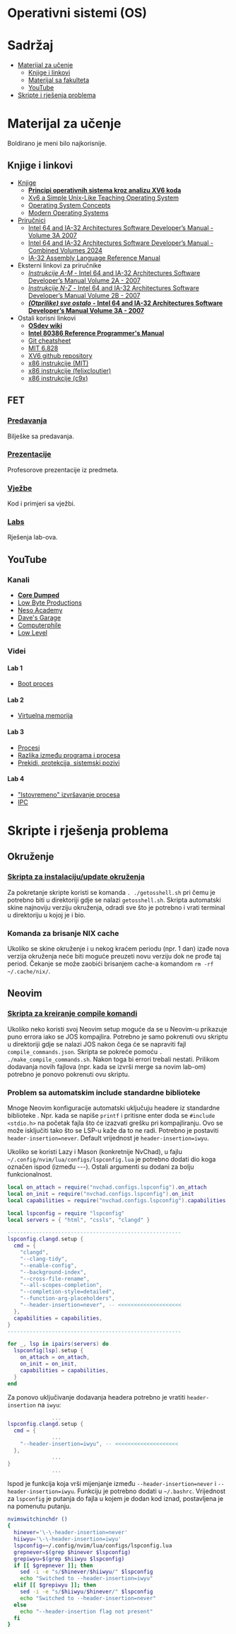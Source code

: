 Operativni sistemi (OS)
=======================

# Sadržaj
- [Materijal za učenje](#materijal-za-ucenje)
  - [Knjige i linkovi](#knjige-i-linkovi)
  - [Materijal sa fakulteta](#FET)
  - [YouTube](#youtube)
- [Skripte i rješenja problema](#skripte-i-rješenja-problema)



# Materijal za učenje
Boldirano je meni bilo najkorisnije.

## Knjige i linkovi
- [Knjige](./Literatura/)
  - [**Principi operativnih sistema kroz analizu XV6 koda**](./Literatura/Principi_operativnih_sistema_kroz_analizu_XV6_koda.pdf) 
  - [Xv6 a Simple Unix-Like Teaching Operating System](./Literatura/Xv6_a_Simple_Unix-Like_Teaching_Operating_System.pdf)   
  - [Operating System Concepts](./Literatura/Operating_System_Concepts.pdf)                          
  - [Modern Operating Systems](./Literatura/Modern_Operating_Systems.pdf)                           
- [Priručnici](./Literatura/)
  - [Intel 64 and IA-32 Architectures Software Developer’s Manual - Volume 3A 2007](./Literatura/IA32_Assembly_Language_Reference_Manual_Volume_3A_2007.pdf)
  - [Intel 64 and IA-32 Architectures Software Developer’s Manual - Combined Volumes 2024](./Literatura/IA32_Assembly_Language_Reference_Manual_Volume_Combined_Volumes_2024.pdf)
  - [IA-32 Assembly Language Reference Manual](./Literatura/IA-32_Assembly_Language_Reference_Manual.pdf)           
- Eksterni linkovi za priručnike
  - [*Instrukcije A-M* - Intel 64 and IA-32 Architectures Software Developer’s Manual Volume 2A - 2007](https://pdos.csail.mit.edu/6.828/2018/readings/ia32/IA32-2A.pdf)
  - [*Instrukcije N-Z* - Intel 64 and IA-32 Architectures Software Developer’s Manual Volume 2B - 2007](https://pdos.csail.mit.edu/6.828/2018/readings/ia32/IA32-2B.pdf)
  - [***(Otprilike) sve ostalo*** **- Intel 64 and IA-32 Architectures Software Developer’s Manual Volume 3A - 2007**](https://pdos.csail.mit.edu/6.828/2018/readings/ia32/IA32-3A.pdf)
- Ostali korisni linkovi
  - [**OSdev wiki**](https://wiki.osdev.org/)
  - [**Intel 80386 Reference Programmer's Manual**](https://pdos.csail.mit.edu/6.828/2018/readings/i386/toc.htm)
  - [Git cheatsheet](https://education.github.com/git-cheat-sheet-education.pdf)
  - [MIT 6.828](https://pdos.csail.mit.edu/6.828/2018/overview.html)
  - [XV6 github repository](https://github.com/mit-pdos/xv6-public)
  - [x86 instrukcije (MIT)](https://pdos.csail.mit.edu/6.828/2018/readings/i386/c17.htm)
  - [x86 instrukcije (felixcloutier)](https://www.felixcloutier.com/x86/)
  - [x86 instrukcije (c9x)](https://c9x.me/x86/)


## FET

### [**Predavanja**](./Predavanja)
Bilješke sa predavanja.

### [Prezentacije](./Prezentacije)
Profesorove prezentacije iz predmeta.

### [Vježbe](./Vjezbe)
Kod i primjeri sa vježbi.

### [Labs](./Lab)
Rješenja lab-ova.


## YouTube

### Kanali
- [**Core Dumped**](https://www.youtube.com/@CoreDumpped)
- [Low Byte Productions](https://www.youtube.com/@LowByteProductions)
- [Neso Academy](https://www.youtube.com/@nesoacademy)
- [Dave's Garage](https://www.youtube.com/@DavesGarage)
- [Computerphile](https://www.youtube.com/@Computerphile)
- [Low Level](https://www.youtube.com/@LowLevelTV)

### Videi

#### Lab 1
- [Boot proces](https://www.youtube.com/watch?v=KkenLT8S9Hs)

#### Lab 2
- [Virtuelna memorija](https://www.youtube.com/watch?v=A9WLYbE0p-I)

#### Lab 3
- [Procesi](https://www.youtube.com/watch?v=LDhoD4IVElk)
- [Razlika između programa i procesa](https://www.youtube.com/watch?v=7ge7u5VUSbE)
- [Prekidi, protekcija, sistemski pozivi](https://www.youtube.com/watch?v=H4SDPLiUnv4)

#### Lab 4
- ["Istovremeno" izvršavanje procesa](https://www.youtube.com/watch?v=3X93PnKRNUo)
- [IPC](https://www.youtube.com/watch?v=Y2mDwW2pMv4)



# Skripte i rješenja problema


## Okruženje

### [Skripta za instalaciju/update okruženja](./getosshell.sh)
Za pokretanje skripte koristi se komanda `. ./getosshell.sh` pri čemu je potrebno biti u direktoriji gdje se nalazi `getosshell.sh`.
Skripta automatski skine najnoviju verziju okruženja, odradi sve što je potrebno i vrati terminal u direktoriju u kojoj je i bio.

### Komanda za brisanje NIX cache
Ukoliko se skine okruženje i u nekog kraćem periodu (npr. 1 dan) izađe nova verzija okruženja neće biti moguće preuzeti novu verziju dok ne prođe taj period.
Čekanje se može zaobići brisanjem cache-a komandom `rm -rf ~/.cache/nix/`.


## Neovim

### [Skripta za kreiranje compile komandi](./make_compile_commands.sh)
Ukoliko neko koristi svoj Neovim setup moguće da se u Neovim-u prikazuje puno errora iako se JOS kompajlira.
Potrebno je samo pokrenuti ovu skriptu u direktoriji gdje se nalazi JOS nakon čega će se napraviti fajl `compile_commands.json`.
Skripta se pokreće pomoću `. ./make_compile_commands.sh`. Nakon toga bi errori trebali nestati.
Prilikom dodavanja novih fajlova (npr. kada se izvrši merge sa novim lab-om) potrebno je ponovo pokrenuti ovu skriptu.

### Problem sa automatskim include standardne biblioteke
Mnoge Neovim konfiguracije automatski uključuju headere iz standardne biblioteke .
Npr. kada se napiše `printf` i pritisne enter doda se `#include <stdio.h>` na početak fajla što će izazvati grešku pri kompajliranju.
Ovo se može isključiti tako što se LSP-u kaže da to ne radi.
Potrebno je postaviti `header-insertion=never`.
Default vrijednost je `header-insertion=iwyu`.

Ukoliko se koristi Lazy i Mason (konkretnije NvChad), u fajlu `~/.config/nvim/lua/configs/lspconfig.lua` je potrebno dodati dio koga označen ispod (između ---).
Ostali argumenti su dodani za bolju funkcionalnost.

``` lua
local on_attach = require("nvchad.configs.lspconfig").on_attach
local on_init = require("nvchad.configs.lspconfig").on_init
local capabilities = require("nvchad.configs.lspconfig").capabilities

local lspconfig = require "lspconfig"
local servers = { "html", "cssls", "clangd" }

-------------------------------------------------------
lspconfig.clangd.setup {
  cmd = {
    "clangd",
    "--clang-tidy",
    "--enable-config",
    "--background-index",
    "--cross-file-rename",
    "--all-scopes-completion",
    "--completion-style=detailed",
    "--function-arg-placeholders",
    "--header-insertion=never", -- <<<<<<<<<<<<<<<<<<<<
  },
  capabilities = capabilities,
}
-------------------------------------------------------

for _, lsp in ipairs(servers) do
  lspconfig[lsp].setup {
    on_attach = on_attach,
    on_init = on_init,
    capabilities = capabilities,
  }
end
```

Za ponovo uključivanje dodavanja headera potrebno je vratiti `header-insertion` na `iwyu`:
``` lua
              ...
lspconfig.clangd.setup {
  cmd = {
              ...
    "--header-insertion=iwyu", -- <<<<<<<<<<<<<<<<<<<<
  },
              ...
}
              ...
```

Ispod je funkcija koja vrši mijenjanje između `--header-insertion=never` i `--header-insertion=iwyu`.
Funkciju je potrebno dodati u `~/.bashrc`.
Vrijednost za `lspconfig` je putanja do fajla u kojem je dodan kod iznad, postavljena je na pomenutu putanju.
``` bash
nvimswitchinchdr ()
{
  hinever='\-\-header-insertion=never'
  hiiwyu='\-\-header-insertion=iwyu'
  lspconfig=~/.config/nvim/lua/configs/lspconfig.lua
  grepnever=$(grep $hinever $lspconfig)
  grepiwyu=$(grep $hiiwyu $lspconfig)
  if [[ $grepnever ]]; then
    sed -i -e "s/$hinever/$hiiwyu/" $lspconfig
    echo "Switched to --header-insertion=iwyu"
  elif [[ $grepiwyu ]]; then
    sed -i -e "s/$hiiwyu/$hinever/" $lspconfig
    echo "Switched to --header-insertion=never"
  else
    echo "--header-insertion flag not present"
  fi
}
```
